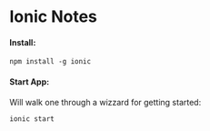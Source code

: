 
# Ionic Notes

#### Install: 

```
npm install -g ionic
```

#### Start App: 

Will walk one through a wizzard for getting started: 

```
ionic start 
```
